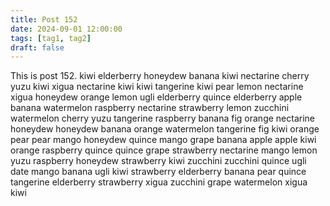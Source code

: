 ```yaml
---
title: Post 152
date: 2024-09-01 12:00:00
tags: [tag1, tag2]
draft: false
---
```

This is post 152.
kiwi
elderberry
honeydew
banana
kiwi
nectarine
cherry
yuzu
kiwi
xigua
nectarine
kiwi
kiwi
tangerine
kiwi
pear
lemon
nectarine
xigua
honeydew
orange
lemon
ugli
elderberry
quince
elderberry
apple
banana
watermelon
raspberry
nectarine
strawberry
lemon
zucchini
watermelon
cherry
yuzu
tangerine
raspberry
banana
fig
orange
nectarine
honeydew
honeydew
banana
orange
watermelon
tangerine
fig
kiwi
orange
pear
pear
mango
honeydew
quince
mango
grape
banana
apple
apple
kiwi
orange
raspberry
quince
quince
grape
strawberry
nectarine
mango
lemon
yuzu
raspberry
honeydew
strawberry
kiwi
zucchini
zucchini
quince
ugli
date
mango
banana
ugli
kiwi
strawberry
elderberry
banana
pear
quince
tangerine
elderberry
strawberry
xigua
zucchini
grape
watermelon
xigua
kiwi
